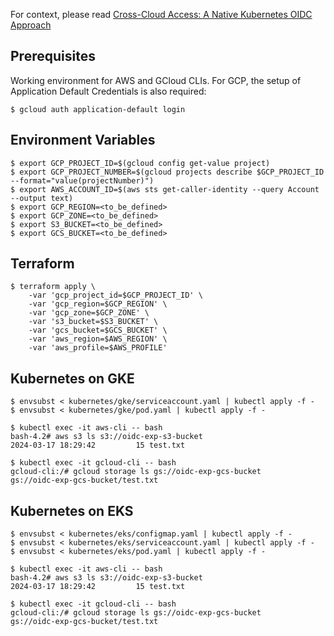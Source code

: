 For context, please read [Cross-Cloud Access: A Native Kubernetes OIDC Approach](https://www.artur-rodrigues.com/tech/2024/03/19/cross-cloud-access-a-native-kubernetes-oidc-approach.html)

## Prerequisites

Working environment for AWS and GCloud CLIs. For GCP, the setup of Application Default Credentials is also required:

```
$ gcloud auth application-default login
```

## Environment Variables

```
$ export GCP_PROJECT_ID=$(gcloud config get-value project)
$ export GCP_PROJECT_NUMBER=$(gcloud projects describe $GCP_PROJECT_ID --format="value(projectNumber)")
$ export AWS_ACCOUNT_ID=$(aws sts get-caller-identity --query Account --output text)
$ export GCP_REGION=<to_be_defined>
$ export GCP_ZONE=<to_be_defined>
$ export S3_BUCKET=<to_be_defined>
$ export GCS_BUCKET=<to_be_defined>
```

## Terraform

```
$ terraform apply \
    -var 'gcp_project_id=$GCP_PROJECT_ID' \
    -var 'gcp_region=$GCP_REGION' \
    -var 'gcp_zone=$GCP_ZONE' \
    -var 's3_bucket=$S3_BUCKET' \
    -var 'gcs_bucket=$GCS_BUCKET' \
    -var 'aws_region=$AWS_REGION' \
    -var 'aws_profile=$AWS_PROFILE'
```

## Kubernetes on GKE

```
$ envsubst < kubernetes/gke/serviceaccount.yaml | kubectl apply -f -
$ envsubst < kubernetes/gke/pod.yaml | kubectl apply -f -
```

```
$ kubectl exec -it aws-cli -- bash
bash-4.2# aws s3 ls s3://oidc-exp-s3-bucket
2024-03-17 18:29:42         15 test.txt
```

```
$ kubectl exec -it gcloud-cli -- bash
gcloud-cli:/# gcloud storage ls gs://oidc-exp-gcs-bucket
gs://oidc-exp-gcs-bucket/test.txt
```

## Kubernetes on EKS

```
$ envsubst < kubernetes/eks/configmap.yaml | kubectl apply -f -
$ envsubst < kubernetes/eks/serviceaccount.yaml | kubectl apply -f -
$ envsubst < kubernetes/eks/pod.yaml | kubectl apply -f -
```

```
$ kubectl exec -it aws-cli -- bash
bash-4.2# aws s3 ls s3://oidc-exp-s3-bucket
2024-03-17 18:29:42         15 test.txt
```

```
$ kubectl exec -it gcloud-cli -- bash
gcloud-cli:/# gcloud storage ls gs://oidc-exp-gcs-bucket
gs://oidc-exp-gcs-bucket/test.txt
```